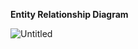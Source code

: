  **Entity Relationship Diagram** 
 
![Untitled](https://user-images.githubusercontent.com/57471910/164731648-5e82728a-1522-44d4-bd4a-b9bc783323f2.png)
